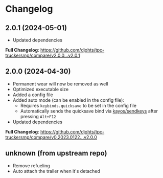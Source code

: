 # Changelog

## 2.0.1 (2024-05-01)

- Updated dependencies

**Full Changelog**: https://github.com/djohts/tpc-truckersmp/compare/v2.0.0...v2.0.1

## 2.0.0 (2024-04-30)

- Permanent wear will now be removed as well
- Optimized executable size
- Added a config file
- Added auto mode (can be enabled in the config file):
  - Requires `keybinds.quicksave` to be set in the config file
  - Automatically sends the quicksave bind via [kayos/sendkeys](https://git.tcp.direct/kayos/sendkeys) after pressing `Alt+F12`
- Updated dependencies

**Full Changelog**: https://github.com/djohts/tpc-truckersmp/compare/v0.2023.0122...v2.0.0

## unknown (from upstream repo)

- Remove refueling
- Auto attach the trailer when it's detached
